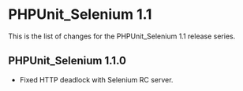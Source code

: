 PHPUnit_Selenium 1.1
====================

This is the list of changes for the PHPUnit_Selenium 1.1 release series.

PHPUnit_Selenium 1.1.0
----------------------

* Fixed HTTP deadlock with Selenium RC server.
